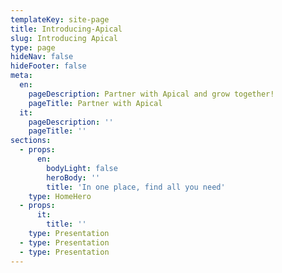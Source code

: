 ```yaml
---
templateKey: site-page
title: Introducing-Apical
slug: Introducing Apical
type: page
hideNav: false
hideFooter: false
meta:
  en:
    pageDescription: Partner with Apical and grow together!
    pageTitle: Partner with Apical
  it:
    pageDescription: ''
    pageTitle: ''
sections:
  - props:
      en:
        bodyLight: false
        heroBody: ''
        title: 'In one place, find all you need'
    type: HomeHero
  - props:
      it:
        title: ''
    type: Presentation
  - type: Presentation
  - type: Presentation
---
```


